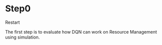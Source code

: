 # Step0
Restart

The first step is to evaluate how DQN can work on Resource Management using simulation.
